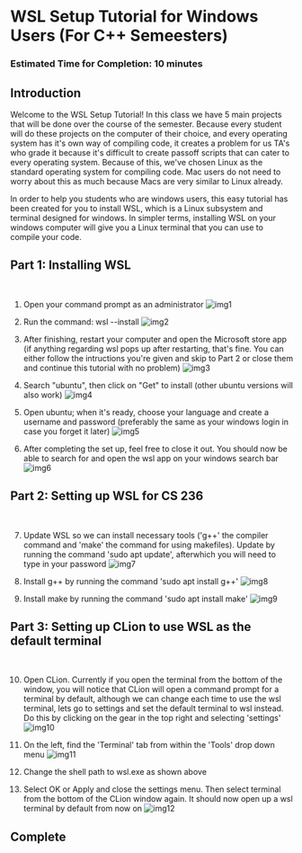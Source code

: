 # WSL Setup Tutorial for Windows Users (For C++ Semeesters)

### Estimated Time for Completion: 10 minutes

## Introduction
Welcome to the WSL Setup Tutorial! In this class we have 5 main projects that will be done over the course of the semester. Because every student will do these projects on the computer of their choice, and every operating system has it's own way of compiling code, it creates a problem for us TA's who grade it because it's difficult to create passoff scripts that can cater to every operating system. Because of this, we've chosen Linux as the standard operating system for compiling code. Mac users do not need to worry about this as much because Macs are very similar to Linux already.

In order to help you students who are windows users, this easy tutorial has been created for you to install WSL, which is a Linux subsystem and terminal designed for windows. In simpler terms, installing WSL on your windows computer will give you a Linux terminal that you can use to compile your code.

## Part 1: Installing WSL
<br>

1. Open your command prompt as an administrator
![img1](images/1.PNG)

2. Run the command: wsl --install
![img2](images/2.PNG)

3. After finishing, restart your computer and open the Microsoft store app (if anything regarding wsl pops up after restarting, that's fine. You can either follow the intructions you're given and skip to Part 2 or close them and continue this tutorial with no problem)
![img3](images/3.PNG)

4. Search "ubuntu", then click on "Get" to install (other ubuntu versions will also work)
![img4](images/4.PNG)

5. Open ubuntu; when it's ready, choose your language and create a username and password (preferably the same as your windows login in case you forget it later)
![img5](images/5.PNG)

6. After completing the set up, feel free to close it out. You should now be able to search for and open the wsl app on your windows search bar
![img6](images/6.PNG)

## Part 2: Setting up WSL for CS 236
<br>

7. Update WSL so we can install necessary tools ('g++' the compiler command and 'make' the command for using makefiles). Update by running the command 'sudo apt update', afterwhich you will need to type in your password
![img7](images/7.PNG)

8. Install g++ by running the command 'sudo apt install g++'
![img8](images/8.PNG)

9. Install make by running the command 'sudo apt install make'
![img9](images/9.PNG)

## Part 3: Setting up CLion to use WSL as the default terminal
<br>

10. Open CLion. Currently if you open the terminal from the bottom of the window, you will notice that CLion will open a command prompt for a terminal by default, although we can change each time to use the wsl terminal, lets go to settings and set the default terminal to wsl instead. Do this by clicking on the gear in the top right and selecting 'settings'
![img10](images/10.PNG)

11. On the left, find the 'Terminal' tab from within the 'Tools' drop down menu
![img11](images/11.PNG)

12. Change the shell path to wsl.exe as shown above

13. Select OK or Apply and close the settings menu. Then select terminal from the bottom of the CLion window again. It should now open up a wsl terminal by default from now on
![img12](images/12.PNG)

## Complete